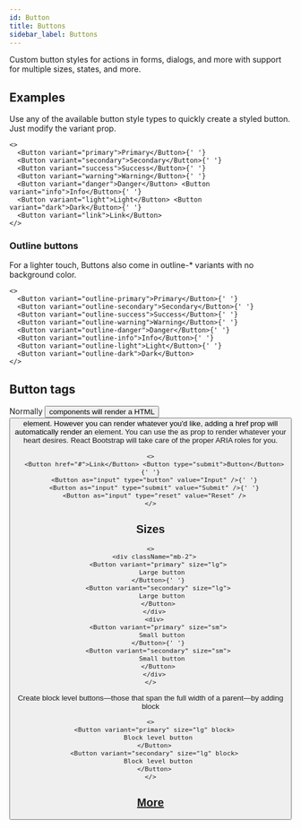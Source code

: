 ```yaml
---
id: Button
title: Buttons
sidebar_label: Buttons
---
```


Custom button styles for actions in forms, dialogs, and more with support for multiple sizes, states, and more.

## Examples
Use any of the available button style types to quickly create a styled button. Just modify the variant prop.

```
<>
  <Button variant="primary">Primary</Button>{' '}
  <Button variant="secondary">Secondary</Button>{' '}
  <Button variant="success">Success</Button>{' '}
  <Button variant="warning">Warning</Button>{' '}
  <Button variant="danger">Danger</Button> <Button variant="info">Info</Button>{' '}
  <Button variant="light">Light</Button> <Button variant="dark">Dark</Button>{' '}
  <Button variant="link">Link</Button>
</>
```

### Outline buttons
For a lighter touch, Buttons also come in outline-* variants with no background color.
```
<>
  <Button variant="outline-primary">Primary</Button>{' '}
  <Button variant="outline-secondary">Secondary</Button>{' '}
  <Button variant="outline-success">Success</Button>{' '}
  <Button variant="outline-warning">Warning</Button>{' '}
  <Button variant="outline-danger">Danger</Button>{' '}
  <Button variant="outline-info">Info</Button>{' '}
  <Button variant="outline-light">Light</Button>{' '}
  <Button variant="outline-dark">Dark</Button>
</>
```

## Button tags
Normally <Button> components will render a HTML <button> element. However you can render whatever you'd like, adding a href prop will automatically render an <a /> element. You can use the as prop to render whatever your heart desires. React Bootstrap will take care of the proper ARIA roles for you.

```
<>
  <Button href="#">Link</Button> <Button type="submit">Button</Button>{' '}
  <Button as="input" type="button" value="Input" />{' '}
  <Button as="input" type="submit" value="Submit" />{' '}
  <Button as="input" type="reset" value="Reset" />
</>
```

## Sizes

```
<>
  <div className="mb-2">
    <Button variant="primary" size="lg">
      Large button
    </Button>{' '}
    <Button variant="secondary" size="lg">
      Large button
    </Button>
  </div>
  <div>
    <Button variant="primary" size="sm">
      Small button
    </Button>{' '}
    <Button variant="secondary" size="sm">
      Small button
    </Button>
  </div>
</>
```
Create block level buttons—those that span the full width of a parent—by adding block

```
<>
  <Button variant="primary" size="lg" block>
    Block level button
  </Button>
  <Button variant="secondary" size="lg" block>
    Block level button
  </Button>
</>
```

## [More](https://react-bootstrap.github.io/components/buttons/#active-state)
